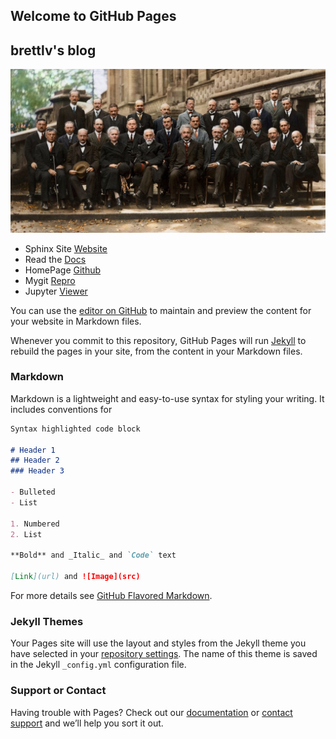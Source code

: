 ## Welcome to GitHub Pages
## brettlv's blog

![Thumbnail of Solvey](huiyi1.jpg)

+ Sphinx Site [Website](blob/master/quick-start/_build/html/index.html)
+ Read the [Docs](http://brettlvgithubio.readthedocs.io/en/latest/)
+ HomePage [Github](https://brettlv.github.io/)
+ Mygit [Repro](https://github.com/brettlv/brettlv.github.io/)
+ Jupyter [Viewer](http://nbviewer.jupyter.org/github/brettlv/brettlv.github.io/tree/master/pythoncode/)

You can use the [editor on GitHub](https://github.com/brettlv/brettlv.github.io/edit/master/README.md) to maintain and preview the content for your website in Markdown files.

Whenever you commit to this repository, GitHub Pages will run [Jekyll](https://jekyllrb.com/) to rebuild the pages in your site, from the content in your Markdown files.

### Markdown

Markdown is a lightweight and easy-to-use syntax for styling your writing. It includes conventions for

```markdown
Syntax highlighted code block

# Header 1
## Header 2
### Header 3

- Bulleted
- List

1. Numbered
2. List

**Bold** and _Italic_ and `Code` text

[Link](url) and ![Image](src)
```

For more details see [GitHub Flavored Markdown](https://guides.github.com/features/mastering-markdown/).

### Jekyll Themes

Your Pages site will use the layout and styles from the Jekyll theme you have selected in your [repository settings](https://github.com/brettlv/brettlv.github.io/settings). The name of this theme is saved in the Jekyll `_config.yml` configuration file.

### Support or Contact

Having trouble with Pages? Check out our [documentation](https://help.github.com/categories/github-pages-basics/) or [contact support](https://github.com/contact) and we’ll help you sort it out.
